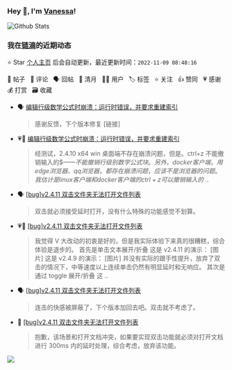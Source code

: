 ### Hey 👋, I'm [Vanessa](http://vanessa.b3log.org/)!

![Github Stats](https://github-readme-stats.vercel.app/api?username=Vanessa219&show_icons=true)

<!--events start -->

### 我在[链滴](https://ld246.com)的近期动态

⭐️ Star [个人主页](https://github.com/Vanessa219/Vanessa219) 后会自动更新，最近更新时间：`2022-11-09 08:48:16`

📝 帖子 &nbsp; 💬 评论 &nbsp; 🗣 回帖 &nbsp; 🌙 清月 &nbsp; 👨‍💻 用户 &nbsp; 🏷️ 标签 &nbsp; ⭐️ 关注 &nbsp; 👍 赞同 &nbsp; 💗 感谢 &nbsp; 💰 打赏 &nbsp; 🗃 收藏

* 🗣 [编辑行级数学公式时崩溃：运行时错误，并要求重建索引](https://ld246.com/article/1667727019876/comment/1667888150279#comments)

  > 感谢反馈，下个版本修复 [链接]
* 💗💬 [编辑行级数学公式时崩溃：运行时错误，并要求重建索引](https://ld246.com/article/1667727019876/comment/1667888150279#comments)

  > 经测试，2.4.10 x64 win 桌面端不存在崩溃问题，但是。ctrl+z 不能撤销输入的$$——不能撤销行级别数学公式块。 另外，docker 客户端，用 edge 浏览器、qq 浏览器，都存在崩溃问题，应该不是浏览器的问题。 我估计是 linux 客户端和 docker 客户端的 ctrl+z 可以撤销输入的$ ..
* 🗣 [[bug]v2.4.11 双击文件夹无法打开文件列表](https://ld246.com/article/1667910342894/comment/1667920590802#comments)

  > 双击就必须接受延时打开，没有什么特殊的功能感觉不划算。
* 💗💬 [[bug]v2.4.11 双击文件夹无法打开文件列表](https://ld246.com/article/1667910342894/comment/1667918036552#comments)

  > 我觉得 V 大改动的初衷是好的，但是我实际体验下来真的很糟糕，综合体验是退步的。 首先是单击文本展开/折叠 这是 v2.4.11 的演示： [图片] 这是 v2.4.9 的演示： [图片] 并没有实际的跟手性提升，放弃了双击的情况下，中等速度以上连续单击仍然有明显延时和无响应。 其次是通过 toggle 展开/折叠 这 ..
* 🗣 [[bug]v2.4.11 双击文件夹无法打开文件列表](https://ld246.com/article/1667910342894/comment/1667918036552#comments)

  > 连击的快感被屏蔽了，下个版本加回去吧。双击就不考虑了。
* 💬 [[bug]v2.4.11 双击文件夹无法打开文件列表](https://ld246.com/article/1667910342894/comment/1667915696920#comments)

  > 抱歉，该场景和打开文档冲突，如果要实现双击功能就必须对打开文档进行 300ms 内的延时处理，综合考虑，放弃该功能。


<!--events end -->

<a title="Hits" target="_blank" href="https://github.com/Vanessa219/Vanessa219"><img src="https://hits.b3log.org/Vanessa219/Vanessa219.svg"></a>
